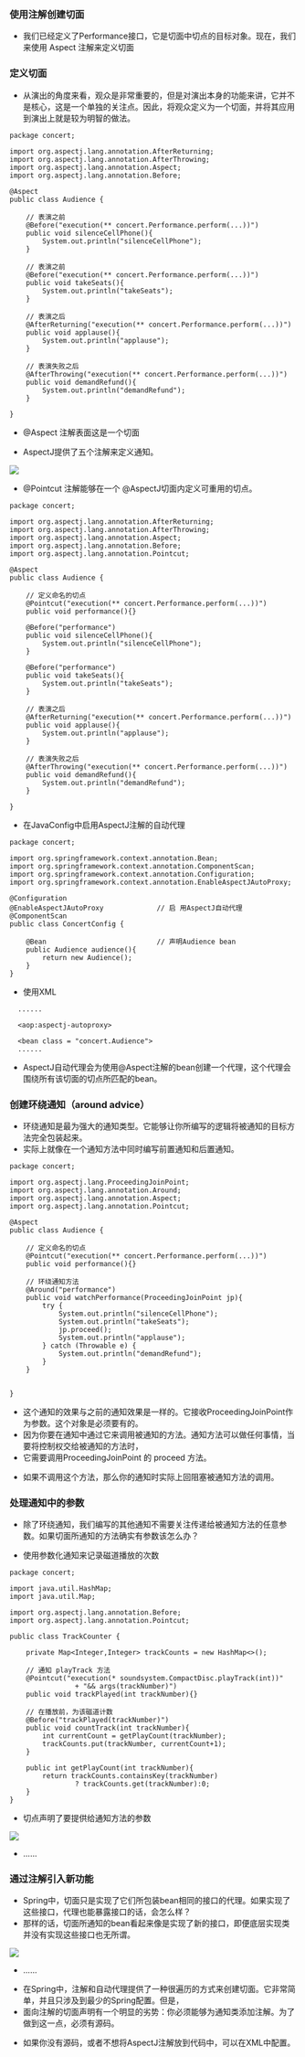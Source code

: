### 使用注解创建切面
>
- 我们已经定义了Performance接口，它是切面中切点的目标对象。现在，我们来使用 Aspect 注解来定义切面
>
### 定义切面
>
- 从演出的角度来看，观众是非常重要的，但是对演出本身的功能来讲，它并不是核心，这是一个单独的关注点。因此，将观众定义为一个切面，并将其应用到演出上就是较为明智的做法。
>
```
package concert;

import org.aspectj.lang.annotation.AfterReturning;
import org.aspectj.lang.annotation.AfterThrowing;
import org.aspectj.lang.annotation.Aspect;
import org.aspectj.lang.annotation.Before;

@Aspect
public class Audience {
	
	// 表演之前
	@Before("execution(** concert.Performance.perform(...))")
	public void silenceCellPhone(){										
		System.out.println("silenceCellPhone");
	}
	
	// 表演之前
	@Before("execution(** concert.Performance.perform(...))")
	public void takeSeats(){
		System.out.println("takeSeats");
	}
	
	// 表演之后
	@AfterReturning("execution(** concert.Performance.perform(...))")
	public void applause(){
		System.out.println("applause");
	}	
	
	// 表演失败之后
	@AfterThrowing("execution(** concert.Performance.perform(...))")
	public void demandRefund(){
		System.out.println("demandRefund");
	}		
	
}

```
>
- @Aspect 注解表面这是一个切面
>
- AspectJ提供了五个注解来定义通知。
>
![](https://github.com/lu666666/notebooks/blob/master/java/spring/sping_in_action/04/pic/07.png)
>
- @Pointcut 注解能够在一个 @AspectJ切面内定义可重用的切点。
>
```
package concert;

import org.aspectj.lang.annotation.AfterReturning;
import org.aspectj.lang.annotation.AfterThrowing;
import org.aspectj.lang.annotation.Aspect;
import org.aspectj.lang.annotation.Before;
import org.aspectj.lang.annotation.Pointcut;

@Aspect
public class Audience {
	
	// 定义命名的切点
	@Pointcut("execution(** concert.Performance.perform(...))")
	public void performance(){}
	
	@Before("performance")
	public void silenceCellPhone(){										
		System.out.println("silenceCellPhone");
	}
	
	@Before("performance")
	public void takeSeats(){
		System.out.println("takeSeats");
	}
	
	// 表演之后
	@AfterReturning("execution(** concert.Performance.perform(...))")
	public void applause(){
		System.out.println("applause");
	}	
	
	// 表演失败之后
	@AfterThrowing("execution(** concert.Performance.perform(...))")
	public void demandRefund(){
		System.out.println("demandRefund");
	}		
	
}

```
>
- 在JavaConfig中启用AspectJ注解的自动代理
>
```
package concert;

import org.springframework.context.annotation.Bean;
import org.springframework.context.annotation.ComponentScan;
import org.springframework.context.annotation.Configuration;
import org.springframework.context.annotation.EnableAspectJAutoProxy;

@Configuration
@EnableAspectJAutoProxy				// 启 用AspectJ自动代理
@ComponentScan
public class ConcertConfig {
	
	@Bean							// 声明Audience bean
	public Audience audience(){
		return new Audience();
	}
}

```
- 使用XML 
>
```
  ......
  
  <aop:aspectj-autoproxy>
  
  <bean class = "concert.Audience">
  ......
```
>
- AspectJ自动代理会为使用@Aspect注解的bean创建一个代理，这个代理会围绕所有该切面的切点所匹配的bean。
>
### 创建环绕通知（around advice）
>
- 环绕通知是最为强大的通知类型。它能够让你所编写的逻辑将被通知的目标方法完全包装起来。
- 实际上就像在一个通知方法中同时编写前置通知和后置通知。
>
```
package concert;

import org.aspectj.lang.ProceedingJoinPoint;
import org.aspectj.lang.annotation.Around;
import org.aspectj.lang.annotation.Aspect;
import org.aspectj.lang.annotation.Pointcut;

@Aspect
public class Audience {
	
	// 定义命名的切点
	@Pointcut("execution(** concert.Performance.perform(...))")
	public void performance(){}
	
	// 环绕通知方法
	@Around("performance")
	public void watchPerformance(ProceedingJoinPoint jp){
		try {
			System.out.println("silenceCellPhone");
			System.out.println("takeSeats");
			jp.proceed();
			System.out.println("applause");
		} catch (Throwable e) {			
			System.out.println("demandRefund");
		}
	}
	
	
}

```
>
- 这个通知的效果与之前的通知效果是一样的。它接收ProceedingJoinPoint作为参数。这个对象是必须要有的。
- 因为你要在通知中通过它来调用被通知的方法。通知方法可以做任何事情，当要将控制权交给被通知的方法时，
- 它需要调用ProceedingJoinPoint 的 proceed 方法。
>
- 如果不调用这个方法，那么你的通知时实际上回阻塞被通知方法的调用。
>
### 处理通知中的参数
>
- 除了环绕通知，我们编写的其他通知不需要关注传递给被通知方法的任意参数。如果切面所通知的方法确实有参数该怎么办？
>
- 使用参数化通知来记录磁道播放的次数
>
```
package concert;

import java.util.HashMap;
import java.util.Map;

import org.aspectj.lang.annotation.Before;
import org.aspectj.lang.annotation.Pointcut;

public class TrackCounter {
	
	private Map<Integer,Integer> trackCounts = new HashMap<>();
	
	// 通知 playTrack 方法
	@Pointcut("execution(* soundsystem.CompactDisc.playTrack(int))"
				+ "&& args(trackNumber)")
	public void trackPlayed(int trackNumber){}
	
	// 在播放前，为该磁道计数
	@Before("trackPlayed(trackNumber)")
	public void countTrack(int trackNumber){
		int currentCount = getPlayCount(trackNumber);
		trackCounts.put(trackNumber, currentCount+1);
	}
	
	public int getPlayCount(int trackNumber){
		return trackCounts.containsKey(trackNumber) 
				? trackCounts.get(trackNumber):0;
	}
}

```
>
- 切点声明了要提供给通知方法的参数
>
![](https://github.com/lu666666/notebooks/blob/master/java/spring/sping_in_action/04/pic/08.png)
>
- ......
>
### 通过注解引入新功能
>
- Spring中，切面只是实现了它们所包装bean相同的接口的代理。如果实现了这些接口，代理也能暴露接口的话，会怎么样？
- 那样的话，切面所通知的bean看起来像是实现了新的接口，即便底层实现类并没有实现这些接口也无所谓。
>
![](https://github.com/lu666666/notebooks/blob/master/java/spring/sping_in_action/04/pic/09.png)
>
- ......
>
- 在Spring中，注解和自动代理提供了一种很遍历的方式来创建切面。它非常简单，并且只涉及到最少的Spring配置。但是，
- 面向注解的切面声明有一个明显的劣势：你必须能够为通知类添加注解。为了做到这一点，必须有源码。
>
- 如果你没有源码，或者不想将AspectJ注解放到代码中，可以在XML中配置。
>


